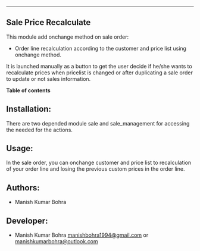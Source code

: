 ---------------------------------
Sale Price Recalculate
---------------------------------


This module add onchange method on sale order:

* Order line recalculation according to the customer and price list using onchange method.

It is launched manually as a button to get the user decide if he/she wants to
recalculate prices when pricelist is changed or after duplicating a sale order
to update or not sales information.

**Table of contents**

Installation:
-------------

There are two depended module sale and sale_management for accessing the needed for the actions.

Usage:
------

In the sale order, you can onchange customer and price list to recalculation 
of your order line and losing the previous custom prices in the order line.

Authors:
--------
* Manish Kumar Bohra

Developer:
----------
* Manish Kumar Bohra <manishbohra1994@gmail.com> or <manishkumarbohra@outlook.com>

